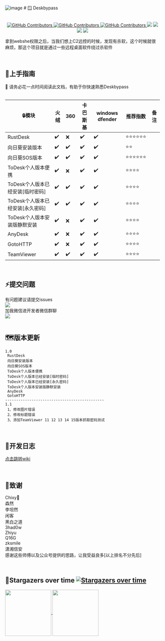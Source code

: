 ![image](https://github.com/RuoJi6/Deskbypass/assets/79234113/f5a2c0cc-c922-41e5-b660-624088440476) # :window:	Deskbypass
<br/><br/>
  <p align="center">
    <a href="https://www.one-fox.cn/">
      <img alt="GitHub Contributors" src="https://img.shields.io/badge/%E5%AE%89%E5%85%A8%E5%9B%A2%E9%98%9F-One--fox-pink" />
    </a>
    <a href="https://taoyuan.cool/">
      <img alt="GitHub Contributors" src="https://img.shields.io/badge/%E5%8D%9A%E5%AE%A2-taoyuan.cool-blue" />
    </a>
    <a href="https://taoyuan.cool/">
      <img alt="GitHub Contributors" src="https://img.shields.io/badge/%E4%BD%9C%E8%80%85-%E5%BC%B1%E9%B8%A1-red" />
    </a>
    <img src="https://img.shields.io/badge/WeChat-vivo50KFCKFC-black">
    <img src="https://badgen.net/github/stars/RuoJi6/Deskbypass/?icon=github&color=black">
    <img src="https://badgen.net/github/issues/RuoJi6/Deskbypass">
    <a href="https://flowus.cn/share/134f2136-1c04-46fb-b1c1-693975dc42ee">
     <img src="https://img.shields.io/badge/%E6%96%87%E5%BA%93-wiki-yellow">
    </a>
</p>

拿到webshe权限之后，当我们想上C2远控的时候，发现有杀软，这个时候就很麻烦，那这个项目就是通过一些远程桌面软件绕过杀软件

<br/>

## 🚀上手指南

📢 请务必花一点时间阅读此文档，有助于你快速熟悉Deskbypass
<br/><br/>

| :lock:模块                       | 火绒               | 360                | 卡巴斯基           | windows dfender    | 推荐指数 | 备注 |
| -------------------------------- | ------------------ | ------------------ | ------------------ | ------------------ | -------- | ---- |
| RustDesk                         | :heavy_check_mark: | :x:                | :heavy_check_mark: | :heavy_check_mark: |    :star::star::star::star::star::star:      |      |
| 向日葵安装版本                   | :heavy_check_mark: | :heavy_check_mark: | :heavy_check_mark: | :heavy_check_mark: |     :star::star:     |      |
| 向日葵SOS版本                    | :heavy_check_mark: | :heavy_check_mark: | :heavy_check_mark: | :heavy_check_mark: |       :star::star::star::star::star::star:   |      |
| ToDesk个人版本便携               | :heavy_check_mark: | :x:                | :heavy_check_mark: | :heavy_check_mark: |     :star::star::star::star:     |      |
| ToDesk个人版本已经安装[临时密码] | :heavy_check_mark: | :heavy_check_mark: | :heavy_check_mark: | :heavy_check_mark: |      :star::star::star::star:    |      |
| ToDesk个人版本已经安装[永久密码] | :heavy_check_mark: | :heavy_check_mark: | :heavy_check_mark: | :heavy_check_mark: |      :star::star::star::star:   |      |
| ToDesk个人版本安装版静默安装     | :heavy_check_mark: | :x:                | :heavy_check_mark: | :heavy_check_mark: |      :star::star::star::star:    |      |
| AnyDesk                          | :heavy_check_mark: | :x:                | :heavy_check_mark: | :heavy_check_mark: |   :star::star::star::star:       |      |
| GotoHTTP                         | :heavy_check_mark: | :x:                | :heavy_check_mark: | :heavy_check_mark: |      :star::star::star::star:    |      |
| TeamViewer                       | :heavy_check_mark: | :heavy_check_mark:| :heavy_check_mark: | :heavy_check_mark: |      :star::star::star::star:    |      |

<br/>

## :zap:提交问题
有问题建议请提交issues<br/>
<a href="https://github.com/RuoJi6/HackerPermKeeper/issues"><img src="https://badgen.net/github/issues/RuoJi6/HackerPermKeeper"></a>
<br/>
加我微信进开发者微信群聊 
<br/><img src="https://img.shields.io/badge/WeChat-vivo50KFCKFC-green">
<br/>
<br/>

## :world_map:版本更新
```
1.0 
 RustDesk
 向日葵安装版本
 向日葵SOS版本
 ToDesk个人版本便携
 ToDesk个人版本已经安装[临时密码]
 ToDesk个人版本已经安装[永久密码]
 ToDesk个人版本安装版静默安装
 AnyDesk
 GotoHTTP
---------------------------------------------
1.1
 1、修改图片错误
 2、修改标题错误
 3、添加TeamViewer 11 12 13 14 15版本抓取密码测试
```

<br/>

## :beginner:开发日志
<a href="https://flowus.cn/share/134f2136-1c04-46fb-b1c1-693975dc42ee">点击跳转wiki</a>

<br/>

## :clap:致谢
Chixy👑<br/>
森然<br/>
李坦然<br/>
闲客<br/>
黑白之道<br/>
3had0w<br/>
Zhiyu<br/>
Q16G<br/>
zksmile<br/>
潇湘信安<br/>
感谢这些师傅以及公众号提供的思路，让我受益良多[以上排名不分先后]

<br/>


## :star2:Stargazers over time [![Stargazers over time](https://starchart.cc/RuoJi6/Deskbypass.svg)](https://starchart.cc/RuoJi6/Deskbypass)

<a href="https://github.com/RuoJi6">
  <img height=150 align="center" src="https://github-readme-stats.vercel.app/api?username=RuoJi6"/>
</a>
<a href="https://github.com/RuoJi6/Deskbypass/">
  <img height=150 align="center" src="https://github-readme-stats.vercel.app/api/top-langs?username=RuoJi6&layout=compact&langs_count=8&card_width=320" />
</a>
